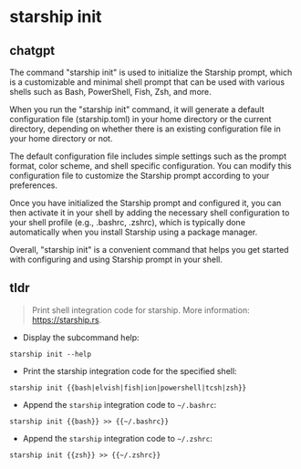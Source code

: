 # starship init 
## chatgpt 
The command "starship init" is used to initialize the Starship prompt, which is a customizable and minimal shell prompt that can be used with various shells such as Bash, PowerShell, Fish, Zsh, and more.

When you run the "starship init" command, it will generate a default configuration file (starship.toml) in your home directory or the current directory, depending on whether there is an existing configuration file in your home directory or not.

The default configuration file includes simple settings such as the prompt format, color scheme, and shell specific configuration. You can modify this configuration file to customize the Starship prompt according to your preferences.

Once you have initialized the Starship prompt and configured it, you can then activate it in your shell by adding the necessary shell configuration to your shell profile (e.g., .bashrc, .zshrc), which is typically done automatically when you install Starship using a package manager.

Overall, "starship init" is a convenient command that helps you get started with configuring and using Starship prompt in your shell. 

## tldr 
 
> Print shell integration code for starship.
> More information: <https://starship.rs>.

- Display the subcommand help:

`starship init --help`

- Print the starship integration code for the specified shell:

`starship init {{bash|elvish|fish|ion|powershell|tcsh|zsh}}`

- Append the `starship` integration code to `~/.bashrc`:

`starship init {{bash}} >> {{~/.bashrc}}`

- Append the `starship` integration code to `~/.zshrc`:

`starship init {{zsh}} >> {{~/.zshrc}}`
